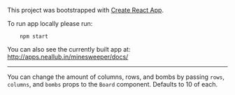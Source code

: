 This project was bootstrapped with [Create React App](https://github.com/facebookincubator/create-react-app).

To run app locally please run:

```
    npm start
```

You can also see the currently built app at: http://apps.neallub.in/minesweeper/docs/


--------------

You can change the amount of columns, rows, and bombs by passing `rows`, `columns`,  and `bombs` props to the `Board` component.
Defaults to 10 of each.
